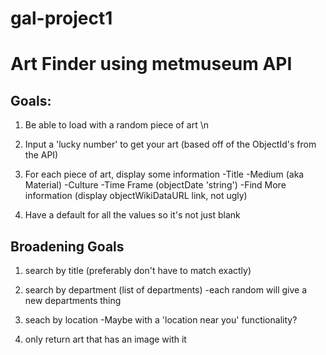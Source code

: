# gal-project1
# Art Finder using metmuseum API

## Goals:
1. Be able to load with a random piece of art \n

2. Input a 'lucky number' to get your art (based off of the ObjectId's from the API)

3. For each piece of art, display some information
   -Title
   -Medium (aka Material)
   -Culture
   -Time Frame (objectDate 'string')
   -Find More information (display objectWikiDataURL link, not ugly)

4. Have a default for all the values so it's not just blank

## Broadening Goals

1. search by title (preferably don't have to match exactly)

2. search by department (list of departments)
   -each random will give a new departments thing

3. seach by location
   -Maybe with a 'location near you' functionality?

4. only return art that has an image with it

